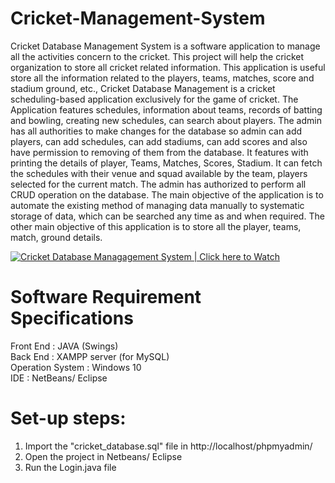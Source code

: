 # Cricket-Management-System
Cricket Database Management System is a software application to manage all the activities concern to the cricket. This project will help the cricket organization to store all cricket related information. This application is useful store all the information related to the players, teams, matches, score and stadium ground, etc., Cricket Database Management is a cricket scheduling-based application exclusively for the game of cricket. The Application features schedules, information about teams, records of batting and bowling, creating new schedules, can search about players. The admin has all authorities to make changes for the database so admin can add players, can add schedules, can add stadiums, can add scores and also have permission to removing of them from the database. It features with printing the details of player, Teams, Matches, Scores, Stadium. It can fetch the schedules with their venue and squad available by the team, players selected for the current match. The admin has authorized to perform all CRUD operation on the database. The main objective of the application is to automate the existing method of managing data manually to systematic storage of data, which can be searched any time as and when required. The other main objective of this application is to store all the player, teams, match, ground details.

[![Cricket Database Managagement System | Click here to Watch](https://img.youtube.com/vi/c99hVaVVdOo/0.jpg)](https://www.youtube.com/watch?v=c99hVaVVdOo)


# Software Requirement Specifications </br>
Front End         : JAVA (Swings) </br>
Back End          : XAMPP server (for MySQL) </br>
Operation System  : Windows 10 </br>
IDE               : NetBeans/ Eclipse </br>

# Set-up steps: </br>
1. Import the "cricket_database.sql" file in http://localhost/phpmyadmin/ 
2. Open the project in Netbeans/ Eclipse
3. Run the Login.java file
